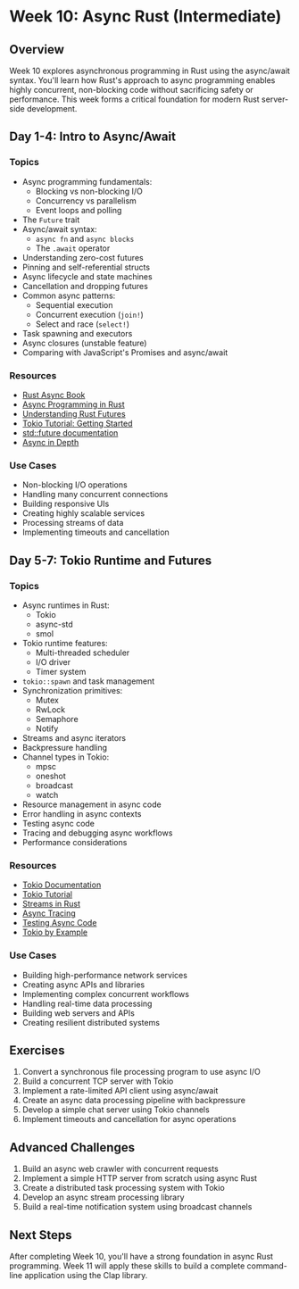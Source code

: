 # Week 10: Async Rust (Intermediate)

## Overview

Week 10 explores asynchronous programming in Rust using the async/await syntax. You'll learn how Rust's approach to async programming enables highly concurrent, non-blocking code without sacrificing safety or performance. This week forms a critical foundation for modern Rust server-side development.

## Day 1-4: Intro to Async/Await

### Topics

- Async programming fundamentals:
  - Blocking vs non-blocking I/O
  - Concurrency vs parallelism
  - Event loops and polling
- The `Future` trait
- Async/await syntax:
  - `async fn` and `async blocks`
  - The `.await` operator
- Understanding zero-cost futures
- Pinning and self-referential structs
- Async lifecycle and state machines
- Cancellation and dropping futures
- Common async patterns:
  - Sequential execution
  - Concurrent execution (`join!`)
  - Select and race (`select!`)
- Task spawning and executors
- Async closures (unstable feature)
- Comparing with JavaScript's Promises and async/await

### Resources

- [Rust Async Book](https://rust-lang.github.io/async-book/)
- [Async Programming in Rust](https://www.youtube.com/watch?v=ThjvMReOXYM)
- [Understanding Rust Futures](https://fasterthanli.me/articles/understanding-rust-futures-by-going-way-too-deep)
- [Tokio Tutorial: Getting Started](https://tokio.rs/tokio/tutorial/hello-tokio)
- [std::future documentation](https://doc.rust-lang.org/std/future/trait.Future.html)
- [Async in Depth](https://fasterthanli.me/articles/pin-and-suffering)

### Use Cases

- Non-blocking I/O operations
- Handling many concurrent connections
- Building responsive UIs
- Creating highly scalable services
- Processing streams of data
- Implementing timeouts and cancellation

## Day 5-7: Tokio Runtime and Futures

### Topics

- Async runtimes in Rust:
  - Tokio
  - async-std
  - smol
- Tokio runtime features:
  - Multi-threaded scheduler
  - I/O driver
  - Timer system
- `tokio::spawn` and task management
- Synchronization primitives:
  - Mutex
  - RwLock
  - Semaphore
  - Notify
- Streams and async iterators
- Backpressure handling
- Channel types in Tokio:
  - mpsc
  - oneshot
  - broadcast
  - watch
- Resource management in async code
- Error handling in async contexts
- Testing async code
- Tracing and debugging async workflows
- Performance considerations

### Resources

- [Tokio Documentation](https://docs.rs/tokio/latest/tokio/)
- [Tokio Tutorial](https://tokio.rs/tokio/tutorial)
- [Streams in Rust](https://blog.yoshuawuyts.com/rust-streams/)
- [Async Tracing](https://tokio.rs/tokio/topics/tracing)
- [Testing Async Code](https://blog.logrocket.com/testing-async-rust-code/)
- [Tokio by Example](https://tokio.rs/)

### Use Cases

- Building high-performance network services
- Creating async APIs and libraries
- Implementing complex concurrent workflows
- Handling real-time data processing
- Building web servers and APIs
- Creating resilient distributed systems

## Exercises

1. Convert a synchronous file processing program to use async I/O
2. Build a concurrent TCP server with Tokio
3. Implement a rate-limited API client using async/await
4. Create an async data processing pipeline with backpressure
5. Develop a simple chat server using Tokio channels
6. Implement timeouts and cancellation for async operations

## Advanced Challenges

1. Build an async web crawler with concurrent requests
2. Implement a simple HTTP server from scratch using async Rust
3. Create a distributed task processing system with Tokio
4. Develop an async stream processing library
5. Build a real-time notification system using broadcast channels

## Next Steps

After completing Week 10, you'll have a strong foundation in async Rust programming. Week 11 will apply these skills to build a complete command-line application using the Clap library.
